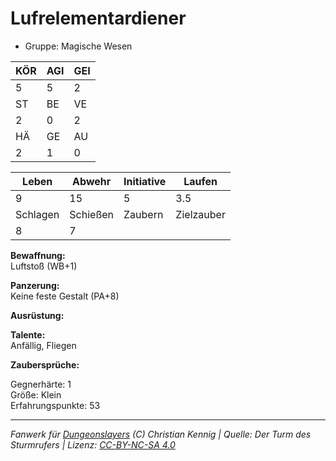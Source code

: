 # Lufrelementardiener  
- Gruppe: Magische Wesen  

| KÖR | AGI | GEI |  
| --- | --- | --- |  
| 5   | 5   | 2   |
| ST  | BE  | VE  |  
| 2   | 0   | 2   |
| HÄ  | GE  | AU  |  
| 2   | 1   | 0   |


| Leben    | Abwehr   | Initiative | Laufen     |
| -------- | -------- | ---------- | ---------- |
| 9        | 15       | 5          | 3.5        |
| Schlagen | Schießen | Zaubern    | Zielzauber |
| 8        | 7        |            |            |

**Bewaffnung:**  
Luftstoß (WB+1)

**Panzerung:**  
Keine feste Gestalt (PA+8)

**Ausrüstung:**  


**Talente:**  
Anfällig, Fliegen

**Zaubersprüche:**  


Gegnerhärte: 1  
Größe: Klein  
Erfahrungspunkte: 53  



___
*Fanwerk für [Dungeonslayers](https://www.dungeonslayers.net/) (C) Christian Kennig | Quelle: Der Turm des Sturmrufers | Lizenz: [CC-BY-NC-SA 4.0](https://creativecommons.org/licenses/by-nc-sa/4.0/deed.de)*